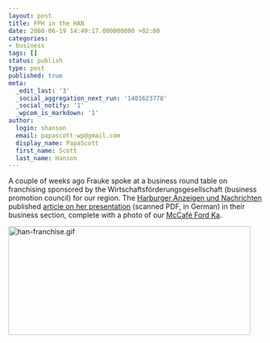 ```yaml
---
layout: post
title: FPH in the HAN
date: 2008-06-19 14:49:17.000000000 +02:00
categories:
- business
tags: []
status: publish
type: post
published: true
meta:
  _edit_last: '3'
  _social_aggregation_next_run: '1401623778'
  _social_notify: '1'
  _wpcom_is_markdown: '1'
author:
  login: shanson
  email: papascott-wp@gmail.com
  display_name: PapaScott
  first_name: Scott
  last_name: Hanson
---
```

<p>A couple of weeks ago Frauke spoke at a business round table on franchising sponsored by the Wirtschaftsf&ouml;rderungsgesellschaft (business promotion council) for our region. The <a href="http://www.han-online.de/">Harburger Anzeigen und Nachrichten</a> published <a href="https://www.papascott.de/wordpress/wp-content/uploads/2008/06/han-franchise.pdf" title="han-franchise.pdf">article on her presentation</a> (scanned PDF, in German) in their business section, complete with a photo of our <a href="https://www.papascott.de/archives/2007/12/14/flying-saucer/">McCaf&eacute; Ford Ka</a>.</p>
<p><a href="https://www.papascott.de/wordpress/wp-content/uploads/2008/06/han-franchise.pdf" title="han-franchise.pdf"><img src="https://www.papascott.de/wordpress/wp-content/uploads/2008/06/han-franchise.gif" alt="han-franchise.gif" border="0" width="480" height="216" /></a></p>
